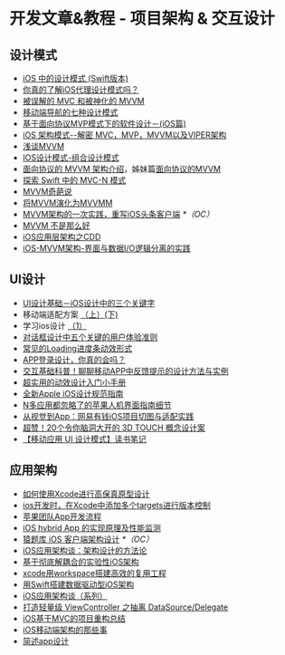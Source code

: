 # 开发文章&教程 - 项目架构 & 交互设计
## 设计模式
- [iOS 中的设计模式 (Swift版本)][1]
- [你真的了解iOS代理设计模式吗？][2]
- [被误解的 MVC 和被神化的 MVVM][3]
- [移动端导航的七种设计模式][4]
- [基于面向协议MVP模式下的软件设计－(iOS篇)][5]
- [iOS 架构模式--解密 MVC，MVP，MVVM以及VIPER架构][6]
- [浅谈MVVM][7]
- [IOS设计模式-组合设计模式][8]
- [面向协议的 MVVM 架构介绍][9]，姊妹篇[面向协议的MVVM][10]
- [探索 Swift 中的 MVC-N 模式][11]
- [MVVM奇葩说][12]
- [将MVVM演化为MVVMM][13]
- [MVVM架构的一次实践，重写iOS头条客户端][14] _\*（OC）_
- [MVVM 不是那么好][15]
- [iOS应用层架构之CDD][16]
- [iOS-MVVM架构-界面与数据I/O逻辑分离的实践][17]

## UI设计
- [UI设计基础－iOS设计中的三个关键字][18]
- 移动端适配方案 [（上）][19][(下)][20]
- 学习ios设计 [（1）][21]
- [对话框设计中五个关键的用户体验准则][22]
- [常见的Loading进度条动效形式][23]
- [APP登录设计，你真的会吗？][24]
- [交互基础科普！聊聊移动APP中反馈提示的设计方法与实例][25]
- [超实用的动效设计入门小手册][26]
- [全新Apple iOS设计规范指南][27]
- [N多应用都忽略了的苹果人机界面指南细节][28]
- [从视觉到App：网易有钱iOS项目切图与适配实践][29]
- [超赞！20个令你脑洞大开的 3D TOUCH 概念设计案][30]
- [【移动应用 UI 设计模式】读书笔记][31]

## 应用架构
- [如何使用Xcode进行高保真原型设计][32]
- [ios开发时，在Xcode中添加多个targets进行版本控制][33]
- [苹果团队App开发流程][34]
- [iOS hybrid App 的实现原理及性能监测][35]
- [猿题库 iOS 客户端架构设计][36] _\*（OC）_
- [iOS应用架构谈：架构设计的方法论][37]
- [基于彻底解耦合的实验性iOS架构][38]
- [xcode用workspace搭建高效的复用工程][39]
- [用Swift搭建数据驱动型iOS架构][40]
- [iOS应用架构谈（系列）][41]
- [打造轻量级 ViewController 之抽离 DataSource/Delegate][42]
- [iOS基于MVC的项目重构总结][43]
- [iOS移动端架构的那些事][44]
- [简述app设计][45]

[1]:	http://wiki.jikexueyuan.com/project/ios-design-patterns-in-swift/
[2]:	http://www.jianshu.com/p/2113ffe54b30 "你真的了解iOS代理设计模式吗？"
[3]:	http://blog.devtang.com/blog/2015/11/02/mvc-and-mvvm/ "被误解的 MVC 和被神化的 MVVM"
[4]:	http://www.ui.cn/detail/73429.html
[5]:	http://www.jianshu.com/p/f7ff18ac1c31 "基于面向协议MVP模式下的软件设计－(iOS篇)"
[6]:	http://www.cocoachina.com/ios/20160108/14916.html
[7]:	https://github.com/lovemo/MVVMFramework "MVVMFramework"
[8]:	http://www.cnblogs.com/goodboy-heyang/p/5226090.html "IOS设计模式-组合设计模式"
[9]:	https://realm.io/cn/news/doios-natasha-murashev-protocol-oriented-mvvm/
[10]:	http://liuduo.me/2015/12/13/pomvvm/ "面向协议的MVVM"
[11]:	https://realm.io/cn/news/slug-marcus-zarra-exploring-mvcn-swift/
[12]:	http://www.olinone.com/?p=510
[13]:	http://mp.weixin.qq.com/s?__biz=MzAwNjgwMTkyNA==&mid=2650826418&idx=1&sn=39fa94559d20765e7b43a9ae118e7658&scene=4#wechat_redirect
[14]:	https://github.com/shenAlexy/MVVM "MVVM"
[15]:	http://swift.gg/2016/05/26/mvvm-is-not-very-good/ "MVVM 不是那么好"
[16]:	http://mrpeak.cn/blog/cdd/ "iOS应用层架构之CDD"
[17]:	https://segmentfault.com/a/1190000005153111 "iOS-MVVM架构-界面与数据I/O逻辑分离的实践"
[18]:	http://www.cocoachina.com/design/20151214/14680.html
[19]:	https://github.com/riskers/blog/issues/17
[20]:	https://github.com/riskers/blog/issues/18 "移动端适配方案(下)"
[21]:	http://www.cnblogs.com/themachine/p/5180103.html "学习ios设计（1）"
[22]:	http://get.ftqq.com/8430.get
[23]:	http://www.jianshu.com/p/aa301c739e1f "常见的Loading进度条动效形式"
[24]:	http://www.jianshu.com/p/a8a169c5eba9 "APP登录设计，你真的会吗？"
[25]:	http://www.uisdc.com/app-feedback-method-use-case "交互基础科普！聊聊移动APP中反馈提示的设计方法与实例"
[26]:	http://www.cocoachina.com/design/20160429/16034.html
[27]:	http://www.tuyiyi.com/v/45421.html
[28]:	http://www.cocoachina.com/appstore/20160314/15661.html
[29]:	http://mp.weixin.qq.com/s?__biz=MzA3ODg4MDk0Ng==&mid=2651112179&idx=1&sn=4c7cb33b756b343b93de8b7ccb38b486&scene=1&srcid=0504ye2EHbcYuQ8CxNYgmgoR&from=singlemessage&isappinstalled=0#wechat_redirect
[30]:	http://www.uisdc.com/iphone-3d-touch-examples
[31]:	http://wdxtub.com/2016/05/14/mobile-app-ui-design-pattern-clip/ "【移动应用 UI 设计模式】读书笔记"
[32]:	http://isux.tencent.com/xcode-storyboard.html
[33]:	http://blog.csdn.net/ysysbaobei/article/details/10951991
[34]:	http://atleeon.com/write/2015/08/30/fake-it-till-you-make-it/
[35]:	http://www.cocoachina.com/ios/20151118/14270.html
[36]:	http://mp.weixin.qq.com/s?__biz=MjM5NTIyNTUyMQ==&mid=444322139&idx=1&sn=c7bef4d439f46ee539aa76d612023d43&scene=23&srcid=1230RYRzNotU9iTZKvt7ksFW#rd&ADUIN=502332019&ADSESSION=1451480917&ADTAG=CLIENT.QQ.5425_.0&ADPUBNO=26509
[37]:	http://mp.weixin.qq.com/s?__biz=MzA5Nzc4OTA1Mw==&mid=407735372&idx=1&sn=87c20f7db6990db00838498827692683#rd
[38]:	http://ios.jobbole.com/83888/
[39]:	http://iosxxx.com/blog/2016-01-23-xcodeda-jian-gao-xiao-de-fu-yong-gong-cheng.html "xcode用workspace搭建高效的复用工程"
[40]:	http://mrpeak.cn/blog/swift-dda/ "用Swift搭建数据驱动型iOS架构"
[41]:	http://casatwy.com/iosying-yong-jia-gou-tan-kai-pian.html "iOS应用架构谈  开篇"
[42]:	http://chengway.in/da-zao-qing-liang-ji-viewcontroller-zhi-chou-chi-datasource-delegate/
[43]:	http://coderzhang.xyz/2016/04/12/ios%E5%9F%BA%E4%BA%8Emvp%E7%9A%84%E9%A1%B9%E7%9B%AE%E9%87%8D%E6%9E%84%E6%80%BB%E7%BB%93/ "iOS基于MVC的项目重构总结"
[44]:	http://www.jianshu.com/p/15e5b83ab70e "iOS移动端架构的那些事"
[45]:	http://www.goofyy.com/blog/%E5%A6%82%E4%BD%95%E4%BC%98%E9%9B%85%E5%9C%B0%E8%AE%BE%E8%AE%A1ios-app%E6%9E%B6%E6%9E%84/?hmsr=toutiao.io&utm_medium=toutiao.io&utm_source=toutiao.io